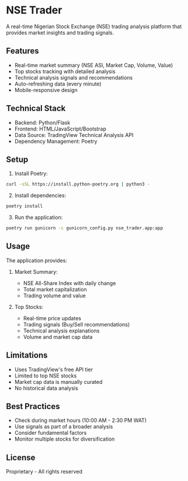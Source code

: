 # NSE Trader

A real-time Nigerian Stock Exchange (NSE) trading analysis platform that provides market insights and trading signals.

## Features

- Real-time market summary (NSE ASI, Market Cap, Volume, Value)
- Top stocks tracking with detailed analysis
- Technical analysis signals and recommendations
- Auto-refreshing data (every minute)
- Mobile-responsive design

## Technical Stack

- Backend: Python/Flask
- Frontend: HTML/JavaScript/Bootstrap
- Data Source: TradingView Technical Analysis API
- Dependency Management: Poetry

## Setup

1. Install Poetry:
```bash
curl -sSL https://install.python-poetry.org | python3 -
```

2. Install dependencies:
```bash
poetry install
```

3. Run the application:
```bash
poetry run gunicorn -c gunicorn_config.py nse_trader.app:app
```

## Usage

The application provides:

1. Market Summary:
   - NSE All-Share Index with daily change
   - Total market capitalization
   - Trading volume and value

2. Top Stocks:
   - Real-time price updates
   - Trading signals (Buy/Sell recommendations)
   - Technical analysis explanations
   - Volume and market cap data

## Limitations

- Uses TradingView's free API tier
- Limited to top NSE stocks
- Market cap data is manually curated
- No historical data analysis

## Best Practices

- Check during market hours (10:00 AM - 2:30 PM WAT)
- Use signals as part of a broader analysis
- Consider fundamental factors
- Monitor multiple stocks for diversification

## License

Proprietary - All rights reserved